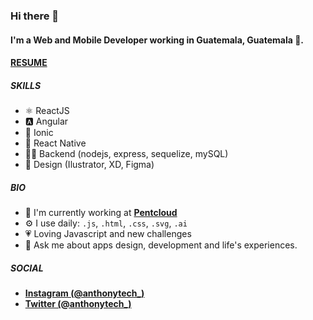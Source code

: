 ### Hi there 👋

#### I'm a Web and Mobile Developer working in Guatemala, Guatemala 🚀.
#### [**RESUME**](https://drive.google.com/file/d/1fpMZ7iHZkpb75T_5kod_i7mWlYGaT45c/view?usp=sharing)

##### SKILLS

- ⚛️ ReactJS
- 🅰 ️Angular
- 🔵 Ionic
- 🧿 React Native
- 👨‍💻 Backend (nodejs, express, sequelize, mySQL)
- 🎨 Design (Ilustrator, XD, Figma)

##### BIO

- 🏢 I'm currently working at [**Pentcloud**](https://pentcloud.com)
- ⚙️ I use daily: `.js`, `.html`, `.css`, `.svg`, `.ai`
- 💗 Loving Javascript and new challenges
- 💬 Ask me about apps design, development and life's experiences. 



##### SOCIAL
- [**Instagram (@anthonytech_)**](https://www.instagram.com/anthonytech_)
- [**Twitter (@anthonytech_)**](https://twitter.com/anthonytech_)

